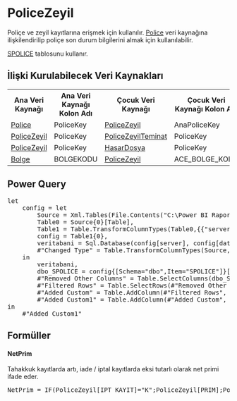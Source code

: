 <h1>PoliceZeyil</h1>
Poliçe ve zeyil kayıtlarına erişmek için kullanılır. <a href="../VeriKaynaklari/Police.md">Police</a> veri kaynağına ilişkilendirilip poliçe son durum bilgilerini almak için kullanılabilir.

<a href="../Tablolar/SPOLICE.md">SPOLICE</a> tablosunu kullanır.

<h2>İlişki Kurulabilecek Veri Kaynakları</h2>
<table>
<tr>
<th>Ana Veri Kaynağı</th>
<th>Ana Veri Kaynağı Kolon Adı</th>
<th>Çocuk Veri Kaynağı</th>
<th>Çocuk Veri Kaynağı Kolon Adi</th>
</tr>
<tr>
<td><a href="../VeriKaynaklari/Police.md">Police</a></td>
<td>PoliceKey</td>
<td><a href="../VeriKaynaklari/PoliceZeyil.md">PoliceZeyil</a></td>
<td>AnaPoliceKey</td>
</tr>
<tr>
<td><a href="../VeriKaynaklari/PoliceZeyil.md">PoliceZeyil</a></td>
<td>PoliceKey</td>
<td><a href="../VeriKaynaklari/PoliceZeyilTeminat.md">PoliceZeyilTeminat</a></td>
<td>PoliceKey</td>
</tr>
<tr>
<td><a href="../VeriKaynaklari/PoliceZeyil.md">PoliceZeyil</a></td>
<td>PoliceKey</td>
<td><a href="../VeriKaynaklari/HasarDosya.md">HasarDosya</a></td>
<td>PoliceKey</td>
</tr>
<tr>
<td><a href="../VeriKaynaklari/Bolge.md">Bolge</a></td>
<td>BOLGEKODU</td>
<td><a href="../VeriKaynaklari/PoliceZeyil.md">PoliceZeyil</a></td>
<td>ACE_BOLGE_KODU</td>
</tr>
</table>


<h2>Power Query</h2>
<pre>
let
	config = let
		Source = Xml.Tables(File.Contents("C:\Power BI Raporlar\config.xml")),
		Table0 = Source{0}[Table],
		Table1 = Table.TransformColumnTypes(Table0,{{"server", type text}, {"database", type text}}),
		config = Table1{0},
		veritabani = Sql.Database(config[server], config[database]),
		#"Changed Type" = Table.TransformColumnTypes(Source,{{"server", type text}, {"database", type text}})
	in
		veritabani,
		dbo_SPOLICE = config{[Schema="dbo",Item="SPOLICE"]}[Data],
		#"Removed Other Columns" = Table.SelectColumns(dbo_SPOLICE,{"YIL", "ACENTA", "BRANS", "POLICE_NO", "ZEYLKOD2", "ZEYL_KODU", "ZEYL_NO", "TECDIT_NO", "IPT_KAYIT", "BAS_TAR", "BIT_TAR", "TANZIM_TAR", "UW_YEAR", "TANZIM_YER", "KISI_SAYI", "PRIM", "TARIFE_BAS", "ACE_BOLGE_KODU", "ORTAK_NO", "ARAC_TARZ"}),
		#"Filtered Rows" = Table.SelectRows(#"Removed Other Columns", each ([IPT_KAYIT] = "I" or [IPT_KAYIT] = "K")),
		#"Added Custom" = Table.AddColumn(#"Filtered Rows", "PoliceKey", each [ACENTA]&"_"&[BRANS]&"_"&[POLICE_NO]&"_"&[TECDIT_NO]&"_"&[ZEYL_NO]),
		#"Added Custom1" = Table.AddColumn(#"Added Custom", "AnaPoliceKey", each [ACENTA]&"_"&[BRANS]&"_"&[POLICE_NO]&"_"&[TECDIT_NO]&"_   ")
in
	#"Added Custom1"
</pre>

<h2>Formüller</h2>

<h4>NetPrim</h4>
Tahakkuk kayıtlarda artı, iade / iptal kayıtlarda eksi tutarlı olarak net primi ifade eder.
<pre>NetPrim = IF(PoliceZeyil[IPT_KAYIT]="K";PoliceZeyil[PRIM];PoliceZeyil[PRIM]*-1)</pre>

